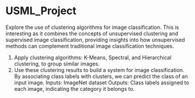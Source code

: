 # USML_Project
Explore the use of clustering algorithms for image classification. This is interesting as it combines the concepts of unsupervised clustering and supervised image classification, providing insights into how unsupervised methods can complement traditional image classification techniques.

1. Apply clustering algorithms: K-Means, Spectral, and Hierarchical clustering, to group similar images.
2. Use these clustering results to build a system for image classification. By associating class labels with clusters, we can predict the class of an input image.
Inputs: ImageNet dataset 
Outputs: Class labels assigned to each image, indicating the category it belongs to. 
